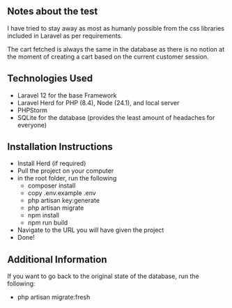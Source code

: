 ## Notes about the test

I have tried to stay away as most as humanly possible from the css libraries included in Laravel as per requirements.

The cart fetched is always the same in the database as there is no notion at the moment of creating a cart based on the current customer session.

## Technologies Used

- Laravel 12 for the base Framework
- Laravel Herd for PHP (8.4), Node (24.1), and local server
- PHPStorm
- SQLite for the database (provides the least amount of headaches for everyone)

## Installation Instructions

- Install Herd (if required)
- Pull the project on your computer
- in the root folder, run the following
  - composer install
  - copy .env.example .env
  - php artisan key:generate
  - php artisan migrate
  - npm install
  - npm run build
- Navigate to the URL you will have given the project
- Done!

## Additional Information 

If you want to go back to the original state of the database, run the following:

- php artisan migrate:fresh
